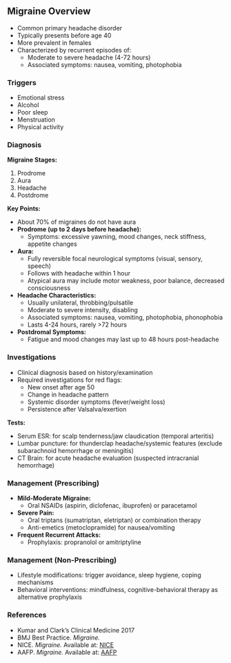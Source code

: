 Migraine Overview
-----------------

- Common primary headache disorder
- Typically presents before age 40
- More prevalent in females
- Characterized by recurrent episodes of:
  - Moderate to severe headache (4-72 hours)
  - Associated symptoms: nausea, vomiting, photophobia

### Triggers

- Emotional stress
- Alcohol
- Poor sleep
- Menstruation
- Physical activity

### Diagnosis

**Migraine Stages:**
1. Prodrome
2. Aura
3. Headache
4. Postdrome

**Key Points:**
- About 70% of migraines do not have aura
- **Prodrome (up to 2 days before headache):**
  - Symptoms: excessive yawning, mood changes, neck stiffness, appetite changes
- **Aura:**
  - Fully reversible focal neurological symptoms (visual, sensory, speech)
  - Follows with headache within 1 hour
  - Atypical aura may include motor weakness, poor balance, decreased consciousness
- **Headache Characteristics:**
  - Usually unilateral, throbbing/pulsatile
  - Moderate to severe intensity, disabling
  - Associated symptoms: nausea, vomiting, photophobia, phonophobia
  - Lasts 4-24 hours, rarely >72 hours
- **Postdromal Symptoms:**
  - Fatigue and mood changes may last up to 48 hours post-headache

### Investigations

- Clinical diagnosis based on history/examination
- Required investigations for red flags:
  - New onset after age 50
  - Change in headache pattern
  - Systemic disorder symptoms (fever/weight loss)
  - Persistence after Valsalva/exertion

**Tests:**
- Serum ESR: for scalp tenderness/jaw claudication (temporal arteritis)
- Lumbar puncture: for thunderclap headache/systemic features (exclude subarachnoid hemorrhage or meningitis)
- CT Brain: for acute headache evaluation (suspected intracranial hemorrhage)

### Management (Prescribing)

- **Mild-Moderate Migraine:**
  - Oral NSAIDs (aspirin, diclofenac, ibuprofen) or paracetamol
- **Severe Pain:**
  - Oral triptans (sumatriptan, eletriptan) or combination therapy
  - Anti-emetics (metoclopramide) for nausea/vomiting
- **Frequent Recurrent Attacks:**
  - Prophylaxis: propranolol or amitriptyline

### Management (Non-Prescribing)

- Lifestyle modifications: trigger avoidance, sleep hygiene, coping mechanisms
- Behavioral interventions: mindfulness, cognitive-behavioral therapy as alternative prophylaxis

### References

- Kumar and Clark’s Clinical Medicine 2017
- BMJ Best Practice. _Migraine._
- NICE. _Migraine._ Available at: [NICE](https://cks.nice.org.uk/migraine)
- AAFP. _Migraine._ Available at: [AAFP](https://www.aafp.org/afp/2018/0215/p243.html)